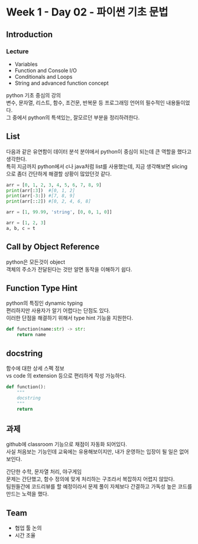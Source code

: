 # Week 1 - Day 02 - 파이썬 기초 문법

## Introduction
### Lecture
- Variables
- Function and Console I/O
- Conditionals and Loops
- String and advanced function concept


python 기초 중심의 강의  
변수, 문자열, 리스트, 함수, 조건문, 반복문 등 프로그래밍 언어의 필수적인 내용들이었다.  
그 중에서 python의 특색있는, 잘모르던 부분을 정리하려한다.  

## List
다음과 같은 유연함이 데이터 분석 분야에서 python이 중심이 되는데 큰 역할을 했다고 생각한다.  
특히 지금까지 python에서 c나 java처럼 list를 사용했는데, 지금 생각해보면 slicing 으로 좀더 간단하게 해결할 상황이 많았던것 같다.

```python
arr = [0, 1, 2, 3, 4, 5, 6, 7, 8, 9]
print(arr[:3])  #[0, 1, 2]
print(arr[-3:]) #[7, 8, 9]
print(arr[::2]) #[0, 2, 4, 6, 8]

arr = [1, 99.99, 'string', [0, 0, 1, 0]]

arr = [1, 2, 3]
a, b, c = t
```

## Call by Object Reference
python은 모든것이 object  
객체의 주소가 전달된다는 것만 알면 동작을 이해하기 쉽다.  

## Function Type Hint
python의 특징인 dynamic typing  
편리하지만 사용자가 알기 어렵다는 단점도 있다.  
이러한 단점을 해결하기 위해서 type hint 기능을 지원한다.  
```python
def function(name:str) -> str:
    return name
```

## docstring
함수에 대한 상세 스펙 정보  
vs code 의 extension 등으로 편리하게 작성 가능하다.  
```python
def function():
    """
    docstring
    """
    return
```

## 과제
github에 classroom 기능으로 채점이 자동화 되어있다.  
사실 처음보는 기능인데 교육에는 유용해보이지만, 내가 운영하는 입장이 될 일은 없어보인다.  

간단한 수학, 문자열 처리, 야구게임  
문제는 간단했고, 함수 정의에 맞게 처리하는 구조라서 복잡하지 어렵지 않았다.  
팀원들간에 코드리뷰를 할 예정이라서 문제 풀이 자체보다 간결하고 가독성 높은 코드를 만드는 노력을 했다.  

## Team
- 협업 툴 논의
- 시간 조율
